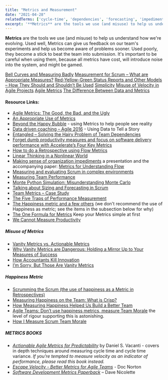 ```yaml
---
title: "Metrics and Measurement"
date: "2021-04-28"
relatedTerms: ['cycle-time', 'dependencies', 'forecasting', 'impediments', 'improvement-experiments']
excerpt: '**Metrics** are the tools we use (and misuse) to help us understand how we're evolving.'
---
```


**Metrics** are the tools we use (and misuse) to help us understand how we're evolving. Used well, Metrics can give us feedback on our team's experiments and help us become aware of problems sooner. Used poorly, they become a stick to beat the team into submission. It's important to be careful when using them, because all metrics have cost, will introduce noise into the system, and might be gamed.

[Bell Curves and Measuring Badly](/blog/bell-curves-and-measuring-badly.html) [Measurement for Scrum – What are Appropriate Measures?](/blog/measurement-for-scrum-what-are-appropriate-measures.html) [Red-Yellow-Green Status Reports and Other Models – How They Should and Shouldn’t Be Used](/blog/red-yellow-green-or-rygrag-reports-how-they-hide-the-truth.html) [Simplicity](/blog/simplicity.html) [Misuse of Velocity in Agile Projects](/blog/misuse-of-velocity-in-agile-projects.html) [Agile Metrics](/blog/agile-metrics.html) [The Difference Between Data and Metrics](/blog/be-better-with-better-data.html)

#### Resource Links:

- [Agile Metrics: The Good, the Bad, and the Ugly](https://dzone.com/articles/agile-metricsthe-good-the-bad-and-the-ugly)
- [An Appropriate Use of Metrics](https://martinfowler.com/articles/useOfMetrics.html)
- [Beyond the Happy Bubble](https://sites.google.com/a/scrumplop.org/published-patterns/product-organization-pattern-language/pop-the-happy-bubble) - using Metrics to help people see reality
- [Data driven coaching – Agile 2016](https://www.slideshare.net/FocusedObjective/data-driven-coaching-agile-2016-troy-magennis) - Using Data to Tell a Story
- [Entangled – Solving the Hairy Problem of Team Dependencies](https://github.com/FocusedObjective/FocusedObjective.Resources/blob/master/Presentations/Agile%202015%20-%20Entangled%20-%20Solving%20the%20Hairy%20Problem%20of%20Team%20Dependencies%20\(Troy%20Magennis\).pdf)
- [Forget dumb productivity measures and focus on software delivery performance with Accelerate’s Four Key Metrics](https://leadingagileteams.com/2020/04/07/forget-dumb-productivity-measures/)
- [How to do a Retrospective using Flow Metrics](https://medium.com/the-liberators/how-to-do-a-retrospective-using-flow-metrics-612bf48bdeba)
- [Linear Thinking in a Nonlinear World](https://hbr.org/2017/05/linear-thinking-in-a-nonlinear-world)
- [Making sense of organization impediments](https://www.slideshare.net/kenpower/what-prevents-work-from-flowing-smoothly-making-sense-of-organization-impediments) a presentation and the accompanying paper: [Metrics for Understanding Flow](https://www.researchgate.net/publication/326347254_Metrics_for_Understanding_Flow)
- [Measuring and evaluating Scrum in complex environments](https://en.innova1st.com/2017/05/05/midiendo-y-evaluando-scrum-en-entornos-complejos-incluye-archivos-de-ejemplo-y-para-que-utilices/)
- [Measuring Team Performance](https://innolution.com/blog/team-performance-measures)
- [Monte Python Simulation: Misunderstanding Monte Carlo](https://dannorth.net/2018/09/04/monte-python-simulation/)
- [Talking about Sizing and Forecasting in Scrum](https://www.infoq.com/articles/sizing-forecasting-scrum/)
- [Team Metrics – Case Study](https://agilecomplexificationinverter.blogspot.com/2016/06/team-metrics-case-study.html)
- [The Five Traps of Performance Measurement](https://hbr.org/2009/10/the-five-traps-of-performance-measurement)
- [The Happiness metric and a few others](https://blog.crisp.se/2011/10/19/anderslaestadius/the-happiness-metric-and-a-few-others) (we don't recommend the use of Happiness as metric; see the items in the subsection below for why)
- [The One Formula for Metrics](https://ideas.riverglide.com/the-one-formula-for-metrics-f413566eaa23) Keep your Metrics simple at first
- [We Cannot Measure Productivity](https://martinfowler.com/bliki/CannotMeasureProductivity.html)

##### Misuse of Metrics

- [Vanity Metrics vs. Actionable Metrics](https://tim.blog/2009/05/19/vanity-metrics-vs-actionable-metrics/)
- [Why Vanity Metrics are Dangerous: Holding a Mirror Up to Your Measures of Success](https://blog.planview.com/why-vanity-metrics-are-dangerous-holding-a-mirror-up-to-your-measures-of-success/)
- [How Accountants Kill Innovation](https://timkastelle.org/blog/2010/03/how-accountants-kill-innovation)
- [I’m Sorry, But Those Are Vanity Metrics](https://review.firstround.com/im-sorry-but-those-are-vanity-metrics)

##### Happiness Metric

- [Scrumming the Scrum (the use of happiness as a Metric in Retrospectives)](https://sites.google.com/a/scrumplop.org/published-patterns/retrospective-pattern-language/scrumming-the-scrum)
- [Measuring Happiness on the Team: What is Crisp?](https://blog.crisp.se/2010/05/08/henrikkniberg/what-is-crisp)
- [How Measuring Happiness Helped Us Build a Better Team](https://medium.com/@DeSmartcom/how-measuring-happiness-helped-us-build-a-better-team-a60ad4b3af60)
- [Agile Teams: Don’t use happiness metrics, measure Team Morale](https://medium.com/the-liberators/agile-teams-dont-use-happiness-metrics-measure-team-morale-3050b339d8af) the level of rigour supporting this is astonishing.
- [How I Measure Scrum Team Morale](https://medium.com/serious-scrum/how-i-measure-scrum-team-morale-a8220f0a90d0)

##### METRICS BOOKS

- [_Actionable Agile Metrics for Predictability_](https://leanpub.com/actionableagilemetrics) by Daniel S. Vacanti - covers in depth techniques around measuring cycle time and cycle time variance. _If you’re tempted to measure velocity as an indicator of performance, please read this book instead._
- [_Escape Velocity - Better Metrics for Agile Teams_](https://leanpub.com/escapevelocity/) - Doc Norton
- _[Software Development Metrics Paperback](https://www.amazon.ca/Software-Development-Metrics-Dave-Nicolette/dp/1617291358/)_ – Dave Nicolette

